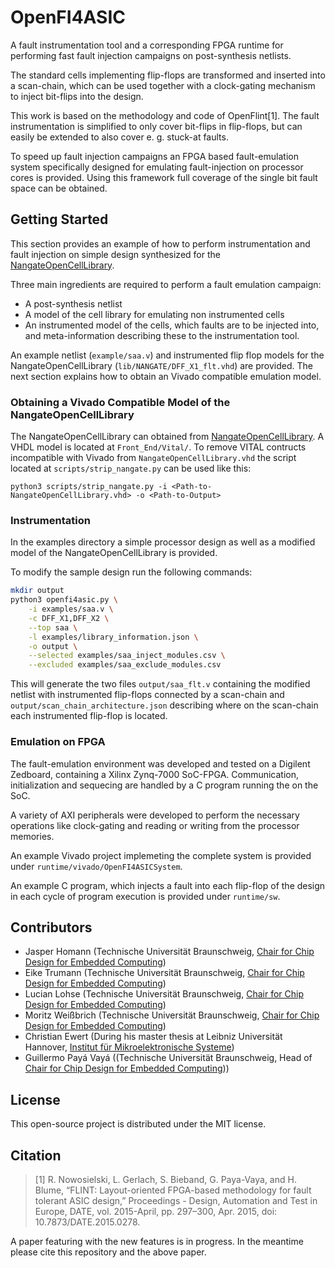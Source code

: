 # OpenFI4ASIC

A fault instrumentation tool and a corresponding FPGA runtime for performing fast fault injection campaigns on post-synthesis netlists.

The standard cells implementing flip-flops are transformed and inserted into a scan-chain, which can be used together with a clock-gating mechanism to inject bit-flips into the design.

This work is based on the methodology and code of OpenFlint[1].
The fault instrumentation is simplified to only cover bit-flips in flip-flops, but can easily be extended to also cover e. g. stuck-at faults.

To speed up fault injection campaigns an FPGA based fault-emulation system specifically designed for emulating fault-injection on processor cores is provided.
Using this framework full coverage of the single bit fault space can be obtained.

## Getting Started

This section provides an example of how to perform instrumentation and fault injection on simple design synthesized for the [NangateOpenCellLibrary](https://si2.org/open-cell-and-free-pdk-libraries/).

Three main ingredients are required to perform a fault emulation campaign:
- A post-synthesis netlist
- A model of the cell library for emulating non instrumented cells
- An instrumented model of the cells, which faults are to be injected into, and meta-information describing these to the instrumentation tool.

An example netlist (`example/saa.v`) and instrumented flip flop models for the NangateOpenCellLibrary (`lib/NANGATE/DFF_X1_flt.vhd`) are provided. The next section explains how to obtain an Vivado compatible emulation model.

### Obtaining a Vivado Compatible Model of the NangateOpenCellLibrary

The NangateOpenCellLibrary can obtained from [NangateOpenCellLibrary](https://si2.org/open-cell-and-free-pdk-libraries/).
A VHDL model is located at `Front_End/Vital/`.
To remove VITAL contructs incompatible with Vivado from `NangateOpenCellLibrary.vhd` the script located at `scripts/strip_nangate.py` can be used like this:
```
python3 scripts/strip_nangate.py -i <Path-to-NangateOpenCellLibrary.vhd> -o <Path-to-Output>
```

### Instrumentation

In the examples directory a simple processor design as well as a modified model of the NangateOpenCellLibrary is provided.

To modify the sample design run the following commands:
```bash
mkdir output
python3 openfi4asic.py \
    -i examples/saa.v \
    -c DFF_X1,DFF_X2 \
    --top saa \
    -l examples/library_information.json \
    -o output \
    --selected examples/saa_inject_modules.csv \
    --excluded examples/saa_exclude_modules.csv
```

This will generate the two files `output/saa_flt.v` containing the modified netlist with instrumented flip-flops connected by a scan-chain and `output/scan_chain_architecture.json` describing where on the scan-chain each instrumented flip-flop is located.

### Emulation on FPGA

The fault-emulation environment was developed and tested on a Digilent Zedboard, containing a Xilinx Zynq-7000 SoC-FPGA.
Communication, initialization and sequecing are handled by a C program running the on the SoC.

A variety of AXI peripherals were developed to perform the necessary operations like clock-gating and reading or writing from the processor memories.

An example Vivado project implemeting the complete system is provided under `runtime/vivado/OpenFI4ASICSystem`.

An example C program, which injects a fault into each flip-flop of the design in each cycle of program execution is provided under `runtime/sw`.

## Contributors

- Jasper Homann (Technische Universität Braunschweig, [Chair for Chip Design for Embedded Computing](https://www.tu-braunschweig.de/eis))
- Eike Trumann (Technische Universität Braunschweig, [Chair for Chip Design for Embedded Computing](https://www.tu-braunschweig.de/eis))
- Lucian Lohse (Technische Universität Braunschweig, [Chair for Chip Design for Embedded Computing](https://www.tu-braunschweig.de/eis))
- Moritz Weißbrich (Technische Universität Braunschweig, [Chair for Chip Design for Embedded Computing](https://www.tu-braunschweig.de/eis))
- Christian Ewert (During his master thesis at Leibniz Universität Hannover, [Institut für Mikroelektronische Systeme](https://www.ims.uni-hannover.de/de/))
- Guillermo Payá Vayá ((Technische Universität Braunschweig, Head of [Chair for Chip Design for Embedded Computing](https://www.tu-braunschweig.de/eis)))

## License

This open-source project is distributed under the MIT license.

## Citation

> [1] R. Nowosielski, L. Gerlach, S. Bieband, G. Paya-Vaya, and H. Blume,
> “FLINT: Layout-oriented FPGA-based methodology for fault tolerant ASIC design,”
> Proceedings - Design, Automation and Test in Europe, DATE, vol. 2015-April, pp. 297–300, Apr. 2015, doi: 10.7873/DATE.2015.0278.

A paper featuring with the new features is in progress.
In the meantime please cite this repository and the above paper.